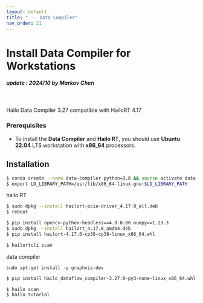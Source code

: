 ```yaml
---
layout: default
title: "　-　Data Compiler"
nav_order: 21
---
```


# Install Data Compiler for Workstations
##### update : 2024/10 by Markov Chen
<br>

Hailo Data Compiler 3.27 compatible with HailoRT 4.17

### Prerequisites

* To install the **Data Compiler** and **Hailo RT**, you should use **Ubuntu 22.04** LTS workstation with **x86_64** processors.
  
## Installation

```bash
$ conda create --name data-compiler python=3.8 && source activate data-compiler
$ export LD_LIBRARY_PATH=/usr/lib/x86_64-linux-gnu:$LD_LIBRARY_PATH
```
hailo RT
```bash
$ sudo dpkg --install hailort-pcie-driver_4.17.0_all.deb
$ reboot
```
```bash
$ pip install opencv-python-headless==4.9.0.80 numpy==1.23.3
$ sudo dpkg --install hailort_4.17.0_amd64.deb
$ pip install hailort-4.17.0-cp38-cp38-linux_x86_64.whl
```
```bash
$ hailortcli scan
```
data compiler
```
sudo apt-get install -y graphviz-dev
```
```bash
$ pip install hailo_dataflow_compiler-3.27.0-py3-none-linux_x86_64.whl
```
```bash
$ hailo scan
$ hailo tutorial
```


